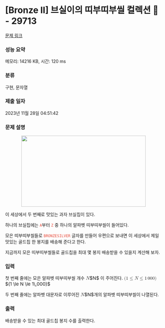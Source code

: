 # [Bronze II] 브실이의 띠부띠부씰 컬렉션 🍪 - 29713 

[문제 링크](https://www.acmicpc.net/problem/29713) 

### 성능 요약

메모리: 14216 KB, 시간: 120 ms

### 분류

구현, 문자열

### 제출 일자

2023년 11월 28일 04:51:42

### 문제 설명

<p style="text-align: center;"><img alt="" src="" style="max-width: 100%; height: 229px; width: 400px;"></p>

<p>이 세상에서 두 번째로 맛있는 과자 브실칩이 있다.</p>

<p>하나의 브실칩에는 <code><span data-darkreader-inline-color="" style="color: rgb(231, 76, 60); --darkreader-inline-color: #e95849;">A</span></code>부터 <code><span data-darkreader-inline-color="" style="color: rgb(231, 76, 60); --darkreader-inline-color: #e95849;">Z</span></code> 중 하나의 알파벳 띠부띠부씰이 들어있다.</p>

<p>모은 띠부띠부씰들로 <code><span data-darkreader-inline-color="" style="color: rgb(231, 76, 60); --darkreader-inline-color: #e95849;">BRONZESILVER</span></code> 글자를 만들어 우편으로 보내면 이 세상에서 제일 맛있는 골드칩 한 봉지를 배송해 준다고 한다.</p>

<p>지금까지 모은 띠부띠부씰들로 골드칩을 최대 몇 봉지 배송받을 수 있을지 계산해 보자.</p>

### 입력 

 <p>첫 번째 줄에는 모은 알파벳 띠부띠부씰 개수 <mjx-container class="MathJax" jax="CHTML" style="font-size: 108.2%; position: relative;"><mjx-math class="MJX-TEX" aria-hidden="true"><mjx-mi class="mjx-i"><mjx-c class="mjx-c1D441 TEX-I"></mjx-c></mjx-mi></mjx-math><mjx-assistive-mml unselectable="on" display="inline"><math xmlns="http://www.w3.org/1998/Math/MathML"><mi>N</mi></math></mjx-assistive-mml><span aria-hidden="true" class="no-mathjax mjx-copytext">$N$</span></mjx-container> 이 주어진다. <mjx-container class="MathJax" jax="CHTML" style="font-size: 108.2%; position: relative;"><mjx-math class="MJX-TEX" aria-hidden="true"><mjx-mo class="mjx-n"><mjx-c class="mjx-c28"></mjx-c></mjx-mo><mjx-mn class="mjx-n"><mjx-c class="mjx-c31"></mjx-c></mjx-mn><mjx-mo class="mjx-n" space="4"><mjx-c class="mjx-c2264"></mjx-c></mjx-mo><mjx-mi class="mjx-i" space="4"><mjx-c class="mjx-c1D441 TEX-I"></mjx-c></mjx-mi><mjx-mo class="mjx-n" space="4"><mjx-c class="mjx-c2264"></mjx-c></mjx-mo><mjx-mn class="mjx-n" space="4"><mjx-c class="mjx-c31"></mjx-c></mjx-mn><mjx-mstyle><mjx-mspace style="width: 0.167em;"></mjx-mspace></mjx-mstyle><mjx-mn class="mjx-n"><mjx-c class="mjx-c30"></mjx-c><mjx-c class="mjx-c30"></mjx-c><mjx-c class="mjx-c30"></mjx-c></mjx-mn><mjx-mo class="mjx-n"><mjx-c class="mjx-c29"></mjx-c></mjx-mo></mjx-math><mjx-assistive-mml unselectable="on" display="inline"><math xmlns="http://www.w3.org/1998/Math/MathML"><mo stretchy="false">(</mo><mn>1</mn><mo>≤</mo><mi>N</mi><mo>≤</mo><mn>1</mn><mstyle scriptlevel="0"><mspace width="0.167em"></mspace></mstyle><mn>000</mn><mo stretchy="false">)</mo></math></mjx-assistive-mml><span aria-hidden="true" class="no-mathjax mjx-copytext">$(1 \le N \le 1\,000)$</span> </mjx-container></p>

<p>두 번째 줄에는 알파벳 대문자로 이루어진 <mjx-container class="MathJax" jax="CHTML" style="font-size: 108.2%; position: relative;"><mjx-math class="MJX-TEX" aria-hidden="true"><mjx-mi class="mjx-i"><mjx-c class="mjx-c1D441 TEX-I"></mjx-c></mjx-mi></mjx-math><mjx-assistive-mml unselectable="on" display="inline"><math xmlns="http://www.w3.org/1998/Math/MathML"><mi>N</mi></math></mjx-assistive-mml><span aria-hidden="true" class="no-mathjax mjx-copytext">$N$</span></mjx-container>개의 알파벳 띠부띠부씰이 나열된다.</p>

### 출력 

 <p>배송받을 수 있는 최대 골드칩 봉지 수를 출력한다.</p>

